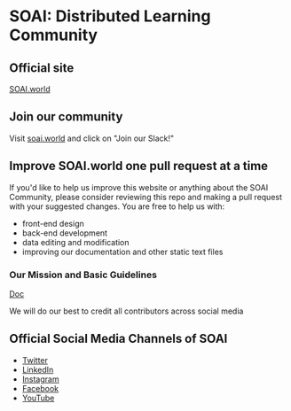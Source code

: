 # SOAI: Distributed Learning Community

## Official site
[SOAI.world](https://soai.world)


## Join our community
Visit [soai.world](https://soai.world) and click on "Join our Slack!"


## Improve SOAI.world one pull request at a time

If you'd like to help us improve this website or anything about the SOAI Community, please consider reviewing this repo and making a pull request with your suggested changes. You are free to help us with:
* front-end design 
* back-end development
* data editing and modification
* improving our documentation and other static text files

### Our Mission and Basic Guidelines
[Doc](https://github.com/noveoko/soai/blob/master/governance/mission.md)

We will do our best to credit all contributors across social media

## Official Social Media Channels of **SOAI**

* [Twitter](https://twitter.com/SchoolOfAIOffic)
* [LinkedIn](https://www.linkedin.com/company/school-of-ai)
* [Instagram](https://www.instagram.com/school_of_ai/)
* [Facebook](https://www.facebook.com/SchoolOfAIOfficial/)
* [YouTube](https://www.youtube.com/channel/UCQ8OQiZVV5ZRGdiBe3LmITw)
